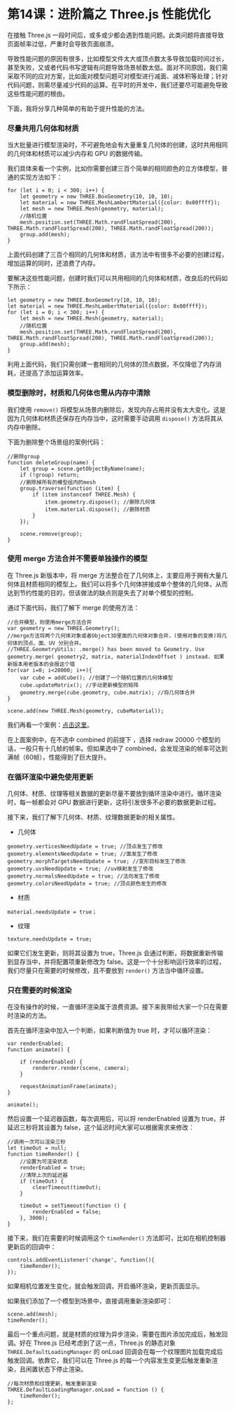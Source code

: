 # 第14课：进阶篇之 Three.js 性能优化

在接触 Three.js 一段时间后，或多或少都会遇到性能问题。此类问题将直接导致页面帧率过低，严重时会导致页面崩溃。

导致性能问题的原因有很多，比如模型文件太大或顶点数太多导致加载时间过长，甚至失败，又或者代码书写逻辑有问题导致场景帧数太低。面对不同原因，我们需采取不同的应对方案，比如面对模型问题可对模型进行减面、减体积等处理；针对代码问题，则需尽量减少代码的运算。在平时的开发中，我们还要尽可能避免导致这些性能问题的根由。

下面，我将分享几种简单的有助于提升性能的方法。

### 尽量共用几何体和材质

当大批量进行模型渲染时，不可避免地会有大量重复几何体的创建，这时共用相同的几何体和材质可以减少内存和 GPU 的数据传输。

我们具体来看一个实例，比如你需要创建三百个简单的相同颜色的立方体模型，普通的实现方法如下：

```
for (let i = 0; i < 300; i++) {
    let geometry = new THREE.BoxGeometry(10, 10, 10);
    let material = new THREE.MeshLambertMaterial({color: 0x00ffff});
    let mesh = new THREE.Mesh(geometry, material);
    //随机位置
    mesh.position.set(THREE.Math.randFloatSpread(200), THREE.Math.randFloatSpread(200), THREE.Math.randFloatSpread(200));
    group.add(mesh);
}
```

上面代码创建了三百个相同的几何体和材质，该方法中有很多不必要的创建过程，增加运算的同时，还浪费了内存。

要解决这些性能问题，创建时我们可以共用相同的几何体和材质，改良后的代码如下所示：

```
let geometry = new THREE.BoxGeometry(10, 10, 10);
let material = new THREE.MeshLambertMaterial({color: 0x00ffff});
for (let i = 0; i < 300; i++) {
    let mesh = new THREE.Mesh(geometry, material);
    //随机位置
    mesh.position.set(THREE.Math.randFloatSpread(200), THREE.Math.randFloatSpread(200), THREE.Math.randFloatSpread(200));
    group.add(mesh);
}
```

利用上面代码，我们只需创建一套相同的几何体的顶点数据，不仅降低了内存消耗，还提高了添加运算效率。

### 模型删除时，材质和几何体也需从内存中清除

我们使用 `remove()` 将模型从场景内删除后，发现内存占用并没有太大变化。这是因为几何体和材质还保存在内存当中，这时需要手动调用 `dispose()` 方法将其从内存中删除。

下面为删除整个场景组的案例代码：

```
//删除group
function deleteGroup(name) {
    let group = scene.getObjectByName(name);
    if (!group) return;
    //删除掉所有的模型组内的mesh
    group.traverse(function (item) {
        if (item instanceof THREE.Mesh) {
            item.geometry.dispose(); //删除几何体
            item.material.dispose(); //删除材质
        }
    });

    scene.remove(group);
}
```

### 使用 merge 方法合并不需要单独操作的模型

在 Three.js 新版本中，将 merge 方法整合在了几何体上，主要应用于拥有大量几何体且材质相同的模型上。我们可以将多个几何体拼接成单个整体的几何体，从而达到节约性能的目的，但该做法的缺点则是失去了对单个模型的控制。

通过下面代码，我们了解下 merge 的使用方法：

```
//合并模型，则使用merge方法合并
var geometry = new THREE.Geometry();
//merge方法将两个几何体对象或者Object3D里面的几何体对象合并，(使用对象的变换)将几何体的顶点、面、UV 分别合并。
//THREE.GeometryUtils: .merge() has been moved to Geometry. Use geometry.merge( geometry2, matrix, materialIndexOffset ) instead. 如果新版本用老版本的会报这个错
for(var i=0; i<20000; i++){
    var cube = addCube(); //创建了一个随机位置的几何体模型
    cube.updateMatrix(); //手动更新模型的矩阵
    geometry.merge(cube.geometry, cube.matrix); //将几何体合并
}

scene.add(new THREE.Mesh(geometry, cubeMaterial));
```

我们再看一个案例：[点击这里](http://www.wjceo.com/blog/threejs/2018-03-14/123.html)。

在上面案例中，在不选中 combined 的前提下 ，选择 redraw 20000 个模型的话，一般只有十几帧的帧率。但如果选中了 combined，会发现渲染的帧率可达到满帧（60帧），性能得到了巨大提升。

### 在循环渲染中避免使用更新

几何体、材质、纹理等相关数据的更新尽量不要放到循环渲染中进行。循环渲染时，每一帧都会对 GPU 数据进行更新，这将引发很多不必要的数据更新过程。

接下来，我们了解下几何体、材质、纹理数据更新的相关属性。

- 几何体

```
geometry.verticesNeedUpdate = true; //顶点发生了修改
geometry.elementsNeedUpdate = true; //面发生了修改
geometry.morphTargetsNeedUpdate = true; //变形目标发生了修改
geometry.uvsNeedUpdate = true; //uv映射发生了修改
geometry.normalsNeedUpdate = true; //法向发生了修改
geometry.colorsNeedUpdate = true; //顶点颜色发生的修改
```

- 材质

```
material.needsUpdate = true；
```

- 纹理

```
texture.needsUpdate = true;
```

如果它们发生更新，则将其设置为 true，Three.js 会通过判断，将数据重新传输到显存当中，并将配置项重新修改为 false。这是一个十分影响运行效率的过程，我们尽量只在需要的时候修改，且不要放到 `render()` 方法当中循环设置。

### 只在需要的时候渲染

在没有操作的时候，一直循环渲染属于浪费资源。接下来我带给大家一个只在需要时渲染的方法。

首先在循环渲染中加入一个判断，如果判断值为 true 时，才可以循环渲染：

```
var renderEnabled;
function animate() {

    if (renderEnabled) {
        renderer.render(scene, camera);
    }

    requestAnimationFrame(animate);
}

animate();
```

然后设置一个延迟器函数，每次调用后，可以将 renderEnabled 设置为 true，并延迟三秒将其设置为 false，这个延迟时间大家可以根据需求来修改：

```
//调用一次可以渲染三秒
let timeOut = null;
function timeRender() {
    //设置为可渲染状态
    renderEnabled = true;
    //清除上次的延迟器
    if (timeOut) {
        clearTimeout(timeOut);
    }

    timeOut = setTimeout(function () {
        renderEnabled = false;
    }, 3000);
}
```

接下来，我们在需要的时候调用这个 `timeRender()` 方法即可，比如在相机控制器更新后的回调中：

```
controls.addEventListener('change', function(){
    timeRender();
});
```

如果相机位置发生变化，就会触发回调，开启循环渲染，更新页面显示。

如果我们添加了一个模型到场景中，直接调用重新渲染即可：

```
scene.add(mesh);
timeRender();
```

最后一个重点问题，就是材质的纹理为异步渲染，需要在图片添加完成后，触发回调。好在 Three.js 已经考虑到了这一点，Three.js 的静态对象 `THREE.DefaultLoadingManager` 的 onLoad 回调会在每一个纹理图片加载完成后触发回调。依靠它，我们可以在 Three.js 的每一个内容发生变更后触发重新渲染，且闲置状态下停止渲染。

```
//每次材质和纹理更新，触发重新渲染
THREE.DefaultLoadingManager.onLoad = function () {
    timeRender();
};
```